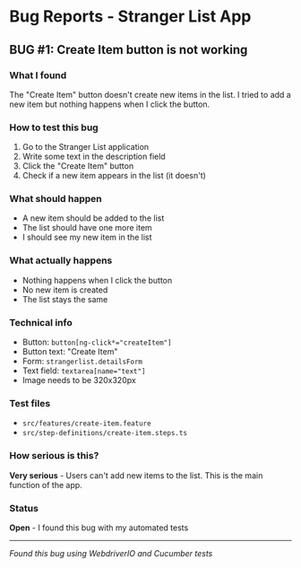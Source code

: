 # Bug Reports - Stranger List App

## BUG #1: Create Item button is not working

### What I found
The "Create Item" button doesn't create new items in the list. I tried to add a new item but nothing happens when I click the button.

### How to test this bug
1. Go to the Stranger List application
2. Write some text in the description field
3. Click the "Create Item" button
4. Check if a new item appears in the list (it doesn't)

### What should happen
- A new item should be added to the list
- The list should have one more item
- I should see my new item in the list

### What actually happens
- Nothing happens when I click the button
- No new item is created
- The list stays the same

### Technical info
- Button: `button[ng-click*="createItem"]`
- Button text: "Create Item"
- Form: `strangerlist.detailsForm`
- Text field: `textarea[name="text"]`
- Image needs to be 320x320px

### Test files
- `src/features/create-item.feature`
- `src/step-definitions/create-item.steps.ts`

### How serious is this?
**Very serious** - Users can't add new items to the list. This is the main function of the app.

### Status
**Open** - I found this bug with my automated tests

---

*Found this bug using WebdriverIO and Cucumber tests*
